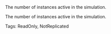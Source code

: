 The number of instances active in the simulation.
	
The number of instances active in the simulation.

Tags: ReadOnly, NotReplicated